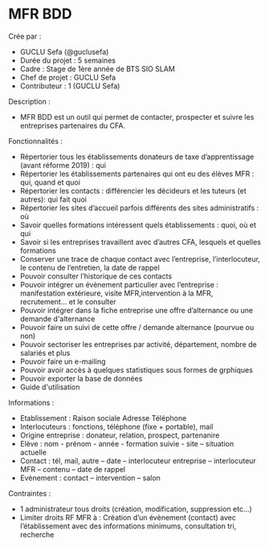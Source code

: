 # MFR BDD
Crée par :
- GUCLU Sefa (@guclusefa)
- Durée du projet : 5 semaines
- Cadre : Stage de 1ère année de BTS SIO SLAM
- Chef de projet : GUCLU Sefa
- Contributeur : 1 (GUCLU Sefa)

Description : 
- MFR BDD est un outil qui permet de contacter, prospecter et suivre les entreprises partenaires du CFA.

Fonctionnalités :
- Répertorier tous les établissements donateurs de taxe d’apprentissage (avant réforme 2019) : qui
- Répertorier les établissements partenaires qui ont eu des élèves MFR : qui, quand et quoi
- Répertorier les contacts : différencier les décideurs et les tuteurs (et autres): qui fait quoi
- Répertorier les sites d’accueil parfois différents des sites administratifs : où
- Savoir quelles formations intéressent quels établissements : quoi, où et qui
- Savoir si les entreprises travaillent avec d’autres CFA, lesquels et quelles formations
- Conserver une trace de chaque contact avec l’entreprise, l’interlocuteur, le contenu de l’entretien, la date de rappel
- Pouvoir consulter l’historique de ces contacts
- Pouvoir intégrer un évènement particulier avec l’entreprise : manifestation extérieure, visite MFR,intervention à la MFR, recrutement… et le consulter
- Pouvoir intégrer dans la fiche entreprise une offre d’alternance ou une demande d'alternance
- Pouvoir faire un suivi de cette offre / demande alternance (pourvue ou non)
- Pouvoir sectoriser les entreprises par activité, département, nombre de salariés et plus
- Pouvoir faire un e-mailing
- Pouvoir avoir accès à quelques statistiques sous formes de grphiques
- Pouvoir exporter la base de données
- Guide d'utilisation

Informations :
- Etablissement : Raison sociale Adresse Téléphone
- Interlocuteurs : fonctions, téléphone (fixe + portable), mail
- Origine entreprise : donateur, relation, prospect, partenanire
- Elève : nom - prénom - année - formation suivie - site – situation actuelle
- Contact : tél, mail, autre – date – interlocuteur entreprise – interlocuteur MFR – contenu – date de rappel
- Evènement : contact – intervention – salon

Contraintes : 
- 1 administrateur tous droits (création, modification, suppression etc…)
- Limiter droits RF MFR à : Création d’un évènement (contact) avec l’établissement avec des informations minimums, consultation tri, recherche